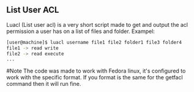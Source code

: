 ## List User ACL
Luacl (List user acl) is a very short script made to get and output the acl permission a user has on a list of files and folder. 
Exampel:
```bash
[user@machine]$ luacl username file1 file2 folder1 file3 folder4
file1 -> read write
file2 -> read execute
...
```

#Note
The code was made to work with Fedora linux, it's configured to work with the specific format. If you format is the same for the getfacl command then it will run fine. 

